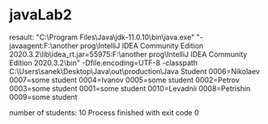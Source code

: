 # javaLab2
resault:
"C:\Program Files\Java\jdk-11.0.10\bin\java.exe" "-javaagent:F:\another prog\IntelliJ IDEA Community Edition 2020.3.2\lib\idea_rt.jar=55975:F:\another prog\IntelliJ IDEA Community Edition 2020.3.2\bin" -Dfile.encoding=UTF-8 -classpath C:\Users\sanek\Desktop\Java\out\production\Java Student
0006=Nikolaev
0007=some student
0004=Ivanov
0005=some student
0002=Petrov
0003=some student
0001=some student
0010=Levadnii
0008=Petrishin
0009=some student

number of students: 10
Process finished with exit code 0
